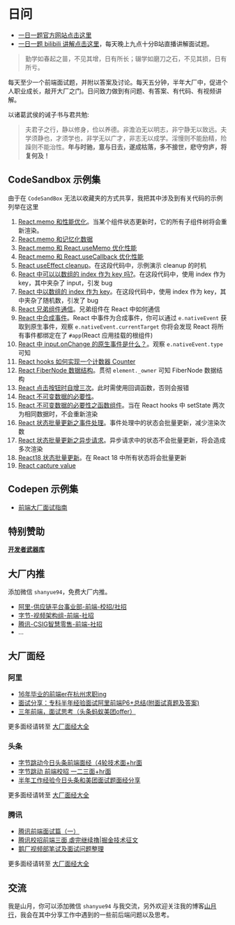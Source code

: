 # 日问

<!-- + [山月的博客点击这里](https://github.com/shfshanyue/blog) -->
+ [一日一题官方网站点击这里](https://q.shanyue.tech)
+ [一日一题 bilibili 讲解点击这里](https://space.bilibili.com/28696526)，每天晚上九点十分B站直播讲解面试题。

> 勤学如春起之苗，不见其增，日有所长；辍学如磨刀之石，不见其损，日有所亏。

每天至少一个前端面试题，并附以答案及讨论。每天五分钟，半年大厂中，促进个人职业成长，敲开大厂之门。日问致力做到有问题、有答案、有代码、有视频讲解。

以诸葛武侯的诫子书与君共勉:

> 夫君子之行，静以修身，俭以养德。非澹泊无以明志，非宁静无以致远。夫学须静也，才须学也，非学无以广才，非志无以成学。淫慢则不能励精，险躁则不能治性。**年与时驰，意与日去，遂成枯落，多不接世，悲守穷庐，将复何及！**

## CodeSandbox 示例集

由于在 `CodeSandBox` 无法以收藏夹的方式共享，我把其中涉及到有关代码的示例列举在这里

1. [React.memo 和性能优化](https://codesandbox.io/s/zujianxiasuoyouzizujianhuifashengchongxinxuanran-bv70e)。当某个组件状态更新时，它的所有子组件树将会重新渲染。
1. [React.memo 和记忆化数据](https://codesandbox.io/s/reactmemo-and-memo-1dt59)
1. [React.memo 和 React.useMemo 优化性能](https://codesandbox.io/s/reactmemo-and-reactusememo-79txp)
1. [React.memo 和 React.useCallback 优化性能](https://codesandbox.io/s/reactusecallback-and-perf-d3k6s)
1. [React useEffect cleanup](https://codesandbox.io/s/useeffect-clean-i2fi3?file=/src/App.js)。在这段代码中，示例演示 cleanup 的时机
1. [React 中可以以数组的 index 作为 key 吗?](https://codesandbox.io/s/react-key-shuzudeindex-nl47k)。在这段代码中，使用 index 作为 key，其中夹杂了 input，引发 bug
1. [React 中以数组的 index 作为 key](https://codesandbox.io/s/index-as-key-yichangshili-pfmpk)。在这段代码中，使用 index 作为 key，其中夹杂了随机数，引发了 bug
1. [React 兄弟组件通信](https://codesandbox.io/s/react-xiongdizujiantongxin-f2jf6)。兄弟组件在 React 中如何通信
1. [React 中合成事件](https://codesandbox.io/s/syntheticevent-249x1)。React 中事件为合成事件，你可以通过 `e.nativeEvent` 获取到原生事件，观察 `e.nativeEvent.currentTarget` 你将会发现 React 将所有事件都绑定在了 `#app`(React 应用挂载的根组件)
1. [React 中 input.onChange 的原生事件是什么？](https://codesandbox.io/s/input-onchange-1ybhw)。观察 `e.nativeEvent.type` 可知
1. [React hooks 如何实现一个计数器 Counter](https://codesandbox.io/s/shiyong-react-hooks-ruheshixianyigejishuqi-counter-tc5u1)
1. [React FiberNode 数据结构](https://codesandbox.io/s/fibernode-diaoshixinxi-rqt78)。贯彻 `element._owner` 可知 FiberNode 数据结构
1. [React 点击按钮时自增三次](https://codesandbox.io/s/react-setstate-dianjianniuzizengsanci-b4j29)。此时需使用回调函数，否则会报错
1. [React 不可变数据的必要性](https://codesandbox.io/s/react-bukebianduixiangzhihanshuzujian-zppgm)。
1. [React 不可变数据的必要性之函数组件](https://codesandbox.io/s/react-todo-setstate-bukebianduixiang-r7qof)。当在 React hooks 中 setState 两次为相同数据时，不会重新渲染
1. [React 状态批量更新之事件处理](https://codesandbox.io/s/react-state-pilianggengxin-826iv)。事件处理中的状态会批量更新，减少渲染次数
1. [React 状态批量更新之异步请求](https://codesandbox.io/s/react-state-pilianggengxiner-jzu52)。异步请求中的状态不会批量更新，将会造成多次渲染
1. [React18 状态批量更新](https://codesandbox.io/s/react18-state-pilianggengxin-75ktu)。在 React 18 中所有状态将会批量更新
1. [React capture value](https://codesandbox.io/s/react-capture-value-ft06r)

## Codepen 示例集

+ [前端大厂面试指南](https://codepen.io/collection/MggMed?grid_type=list)

## 特别赞助

[**开发者武器库**](https://devtool.tech/)

## 大厂内推

添加微信 `shanyue94`，免费大厂内推。

+ [阿里-供应链平台事业部-前端-校招/社招](https://q.shanyue.tech/infer/ali-ascp.html)
+ [字节-视频架构组-前端-社招](https://q.shanyue.tech/infer/toutiao-media-arch.html)
+ [腾讯-CSIG智慧零售-前端-社招](https://q.shanyue.tech/infer/tencent-csig.html)
+ ...

## 大厂面经

### 阿里

+ [16年毕业的前端er在杭州求职ing](https://juejin.im/post/5a64541bf265da3e2d338862)
+ [面试分享：专科半年经验面试阿里前端P6+总结(附面试真题及答案)](https://juejin.im/post/5a92c23b5188257a6b06110b)
+ [三年前端，面试思考（头条蚂蚁美团offer）](https://juejin.im/post/5bd97627f265da39651c0a4b)

更多面经请转至 [大厂面经大全](https://q.shanyue.tech/interviews/fe.html)

### 头条

+ [字节跳动今日头条前端面经（4轮技术面+hr面](https://juejin.im/post/5e6a14b1f265da572978a1d3)
+ [字节跳动 前端校招 一二三面+hr面](https://juejin.im/post/5e61136ee51d4527196d6019)
+ [半年工作经验今日头条和美团面试题面经分享](https://juejin.im/post/5b03e79951882542891913e8)

更多面经请转至 [大厂面经大全](https://q.shanyue.tech/interviews/fe.html)

### 腾讯

+ [腾讯前端面试篇（一）](https://juejin.im/post/5c19c1b6e51d451d1e06c163)
+ [腾讯校招前端三面,虐完继续撸|掘金技术征文](https://juejin.im/post/59c907d46fb9a00a4746e2db)
+ [鹅厂视频部笔试及面试问题整理](https://juejin.im/post/5b2cd3f7e51d4558a75e857a)

更多面经请转至 [大厂面经大全](https://q.shanyue.tech/interviews/fe.html)

<!-- ## 大厂内推与大厂面经推送

如果你想在网站及公众号上发布招聘，请添加我的微信 `shanyue94`，我将与你在以下几个方面进行讨论，并共同拟定模拟面试题在我公众号上发布招聘信息

1. 业务描述，及其业务发展与前景
1. 职位描述，及其技术侧重于偏向 -->

<!-- ## 时间线

+ 2019.11.01 - 添加第一道题
+ 2019.11.04 - 添加 Readme
+ 2019.11.07 - 第1个 star
+ 2019.11.12 - 第8个 star
+ 2019.11.16 - 第16个 star
+ 2019.11.26 - 第32个 star
+ 2019.12.02 - 用周日一天的时间使用 Issues 自动生成了官网
+ 2019.12.03 - 第64个 star
+ 2019.12.05 - 第100道题
+ 2019.12.08 - 第128道题
+ 2021.07-24 - 第666道题 -->

<!-- ## 官方网站

[日问网站](https://q.shanyue.tech) 的技术栈由 `vuepress` + `github GraphQL api` + `github actions` + `alioss` + `alicdn` 组成。具体流程在[如果你只想搭建一个博客](https://shanyue.tech/no-vps/if-you-want-a-blog.html)中可窥一二。

每当创建问题与回答问题时，官网将由 `github actions` 自动构建，并自动部署上线。当然，因为构建以及CDN刷新可能需要一些时间。至于更多的影响因素可以参考问题 [【Q094】你们的前端代码上线部署一次需要多长时间，需要人为干预吗](https://github.com/shfshanyue/Daily-Question/issues/95) -->

## 交流

我是山月，你可以添加微信 `shanyue94` 与我交流，另外欢迎关注我的博客[山月行](https://shanyue.tech/)，我会在其中分享工作中遇到的一些前后端问题以及思考。


<!-- 社交: -->

<!-- | [Github](https://github.com/shfshanyue) | [知乎](https://www.zhihu.com/people/shfshanyue) | [掘金](https://juejin.cn/user/1556564164489389) | [博客](https://shanyue.tech) | [B站](https://space.bilibili.com/28696526/) | -->
<!-- |-----------------------------------------|-----------------------------------------------|-----------------------------------------------|----------------------------|--------------------------------------------| -->


<!-- 项目: -->

<!-- | [极客时间返利](https://geek.shanyue.tech/) | [前端面试每日一题](https://q.shanyue.tech/)      | [诗词集](https://shici.xiange.tech)    | -->
<!-- |------------------------------------|--------------------------------------|-------------------------------------| -->
<!-- | [开发者工具箱](https://devtool.tech)     | [npm 在线执行](https://npm.devtool.tech) | [前端周刊](https://weekly.shanyue.tech) | -->
<!-- | [一纸简历](https://cv.devtool.tech)     | [码途编辑器](https://markdown.devtool.tech) | [云吸一只猫](https://cat.shanyue.tech) | -->
